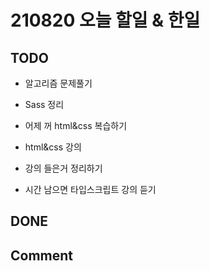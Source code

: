 # 210820 오늘 할일 & 한일

## TODO

- 알고리즘 문제풀기

- Sass 정리

- 어제 꺼 html&css 복습하기

- html&css 강의

- 강의 들은거 정리하기

- 시간 남으면 타입스크립트 강의 듣기

## DONE


## Comment